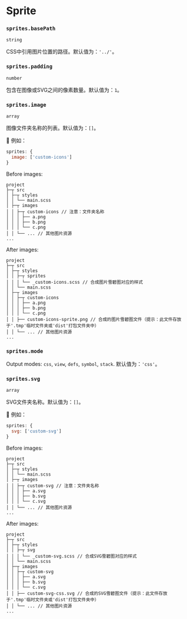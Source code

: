 # Sprite

### `sprites.basePath`

`string`

CSS中引用图片位置的路径。默认值为：`'../'`。

### `sprites.padding`

`number`

包含在图像或SVG之间的像素数量。默认值为：`1`。

### `sprites.image`

`array`

图像文件夹名称的列表。默认值为：`[]`。

🌰 例如：

```js
sprites: {
  image: ['custom-icons']
}
```

Before images:

```
project
├─┬ src
│ ├─┬ styles
│ │ └── main.scss
│ ├─┬ images
│ │ ├─┬ custom-icons // 注意：文件夹名称
│ │ │ ├── a.png
│ │ │ ├── b.png
│ │ │ └── c.png
│ │ └── ... // 其他图片资源
...
```

After images:

```
project
├─┬ src
│ ├─┬ styles
│ │ ├─┬ sprites
│ │ │ └── _custom-icons.scss // 合成图片雪碧图对应的样式
│ │ └── main.scss
│ ├─┬ images
│ │ ├─┬ custom-icons
│ │ │ ├── a.png
│ │ │ ├── b.png
│ │ │ └── c.png
│ │ ├── custom-icons-sprite.png // 合成的图片雪碧图文件（提示：此文件存放于'.tmp'临时文件夹或'dist'打包文件夹中）
│ │ └── ... // 其他图片资源
...
```

### `sprites.mode`

Output modes: `css`, `view`, `defs`, `symbol`, `stack`. 默认值为：`'css'`。

### `sprites.svg`

`array`

SVG文件夹名称。默认值为：`[]`。

🌰 例如：

```js
sprites: {
  svg: ['custom-svg']
}
```

Before images:

```
project
├─┬ src
│ ├─┬ styles
│ │ └── main.scss
│ ├─┬ images
│ │ ├─┬ custom-svg // 注意：文件夹名称
│ │ │ ├── a.svg
│ │ │ ├── b.svg
│ │ │ └── c.svg
│ │ └── ... // 其他图片资源
...
```

After images:

```
project
├─┬ src
│ ├─┬ styles
│ │ ├─┬ svg
│ │ │ └── _custom-svg.scss // 合成SVG雪碧图对应的样式
│ │ └── main.scss
│ ├─┬ images
│ │ ├─┬ custom-svg
│ │ │ ├── a.svg
│ │ │ ├── b.svg
│ │ │ └── c.svg
│ │ ├── custom-svg-css.svg // 合成的SVG雪碧图文件（提示：此文件存放于'.tmp'临时文件夹或'dist'打包文件夹中）
│ │ └── ... // 其他图片资源
...
```
